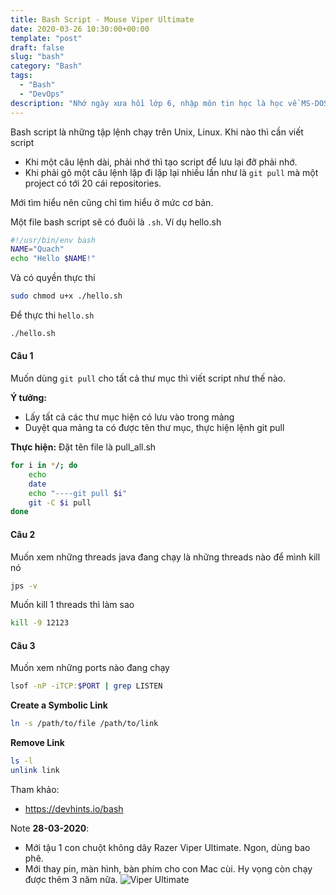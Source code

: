 ```yaml
---
title: Bash Script - Mouse Viper Ultimate
date: 2020-03-26 10:30:00+00:00
template: "post"
draft: false
slug: "bash"
category: "Bash"
tags:
  - "Bash"
  - "DevOps"
description: "Nhớ ngày xưa hồi lớp 6, nhập môn tin học là học về MS-DOS về mấy lệnh command line như, dir, cd, md, rd. Bash script dùng cho Unix, Linux."
---
```

Bash script là những tập lệnh chạy trên Unix, Linux. Khi nào thì cần viết script
- Khi một câu lệnh dài, phải nhớ thì tạo script để lưu lại đỡ phải nhớ.
- Khi phải gõ một câu lệnh lặp đi lặp lại nhiều lần như là `git pull` mà một project có tới 20 cái repositories.

Mới tìm hiểu nên cũng chỉ tìm hiểu ở mức cơ bản.

Một file bash script sẽ có đuôi là `.sh`. Ví dụ hello.sh
```bash
#!/usr/bin/env bash
NAME="Quach"
echo "Hello $NAME!"
```
Và có quyền thực thi 
```sh
sudo chmod u+x ./hello.sh
```
Để thực thi `hello.sh`
```sh
./hello.sh
```
#### Câu 1 #### 
Muốn dùng `git pull` cho tất cả thư mục thì viết script như thế nào.

**Ý tưởng:**
- Lấy tất cả các thư mục hiện có lưu vào trong mảng
- Duyệt qua mảng ta có được tên thư mục, thực hiện lệnh git pull  

**Thực hiện:**
Đặt tên file là pull_all.sh
```bash
for i in */; do
    echo
    date    
    echo "----git pull $i"    		
	git -C $i pull	
done
```

#### Câu 2 #### 
Muốn xem những threads java đang chạy là những threads nào để mình kill nó
```sh
jps -v
```
Muốn kill 1 threads thì làm sao 
```sh
kill -9 12123
```

#### Câu 3 #### 
Muốn xem những ports nào đang chạy 
```sh
lsof -nP -iTCP:$PORT | grep LISTEN
```

**Create a Symbolic Link**
```sh
ln -s /path/to/file /path/to/link
```

**Remove Link**
```sh
ls -l 
unlink link
```







Tham khảo:
- https://devhints.io/bash


Note **28-03-2020**: 
- Mới tậu 1 con chuột không dây Razer Viper Ultimate. Ngon, dùng bao phê.
- Mới thay pin, màn hình, bàn phím cho con Mac cùi. Hy vọng còn chạy được thêm 3 năm nữa.
![](/media/IMG_0957.jpg "Viper Ultimate")